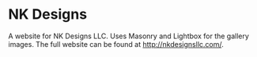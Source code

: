 # NK Designs

A website for NK Designs LLC. Uses Masonry and Lightbox for the gallery images. The full website can be found at http://nkdesignsllc.com/.

